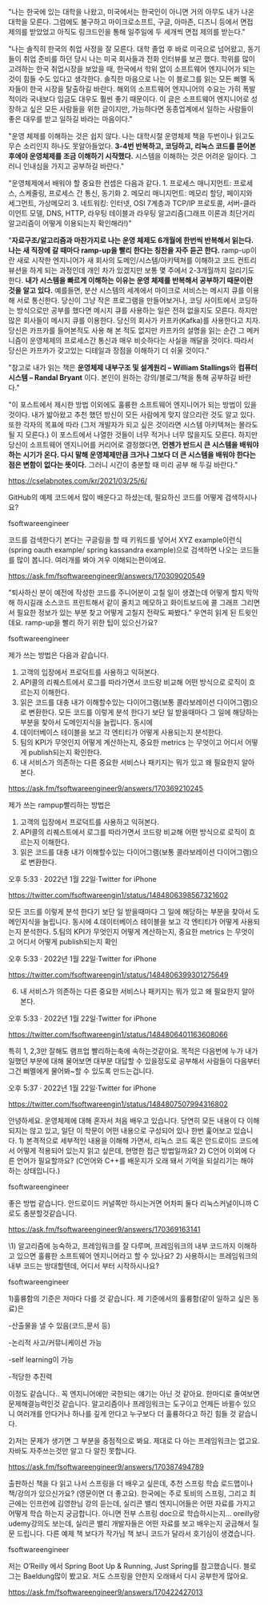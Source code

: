   "나는 한국에 있는 대학을 나왔고, 미국에서는 한국인이 아니면 거의 아무도 내가 나온 대학을 모른다. 그럼에도 불구하고 마이크로소프트, 구글, 아마존, 디즈니 등에서 면접 제의를 받았었고 아직도 링크드인을 통해 일주일에 두 세개씩 면접 제의를 받는다."

"나는 솔직히 한국의 취업 사정을 잘 모른다. 대학 졸업 후 바로 미국으로 넘어왔고, 동기들이 취업 준비를 하던 당시 나는 미국 회사들과 전화 인터뷰를 보곤 했다. 학위를 많이 고려하는 한국 취업시장을 보았을 때, 한국에서 학위 없이 소프트웨어 엔지니어가 되는 것이 힘들 수도 있다고 생각한다. 솔직한 마음으로 나는 이 블로그를 읽는 모든 삐멜 독자들이 한국 시장을 탈출하길 바란다. 해외의 소프트웨어 엔지니어의 수요는 가히 폭발적이라 국내보다 임금도 대우도 훨씬 좋기 때문이다. 이 글은 소프트웨어 엔지니어로 성장하고 싶은 모든 사람들을 위한 글이지만, 가능하다면 동종업계에서 일하는 사람들이 좋은 대우를 받고 일하길 바라는 마음이다."

"운영 체제를 이해하는 것은 쉽지 않다. 나는 대학시절 운영체제 책을 두번이나 읽고도 무슨 소리인지 하나도 못알아들었다. **3-4번 반복하고, 코딩하고, 리눅스 코드를 뜯어본 후에야 운영체제를 조금 이해하기 시작했다.** 시스템을 이해하는 것은 어려운 일이다. 그러니 인내심을 가지고 공부하길 바란다."

"운영체제에서 배워야 할 중요한 컨셉은 다음과 같다. 1. 프로세스 매니지먼트: 프로세스, 스케줄링, 프로세스 간 통신, 동기화 2. 메모리 매니지먼트: 메모리 할당, 페이지와 세그먼트, 가상메모리 3. 네트워킹: 인터넷, OSI 7계층과 TCP/IP 프로토콜, 서버-클라이언트 모델, DNS, HTTP, 라우팅 테이블과 라우팅 알고리즘(그래프 이론과 최단거리 알고리즘이 어떻게 이용되는지 확인해라!)"

"**자료구조/알고리즘과 마찬가지로 나는 운영 체제도 6개월에 한번씩 반복해서 읽는다. 나는 새 직장에 갈 때마다 ramp-up을 빨리 한다는 칭찬을 자주 듣곤 한다.** ramp-up이란 새로 시작한 엔지니어가 새 회사의 도메인/시스템/아키텍쳐를 이해하고 코드 컨트리뷰션을 하게 되는 과정인데 개인 차가 있겠지만 보통 몇 주에서 2-3개월까지 걸리기도 한다. **내가 시스템을 빠르게 이해하는 이유는 운영 체제를 반복해서 공부하기 때문이란 것을 알고 있다.** 예를들면, 분산 시스템의 세계에서 마이크로 서비스는 메시지 큐를 이용해 서로 통신한다. 당신이 그냥 작은 프로그램을 만들어보거나, 코딩 사이트에서 코딩하는 방식으로만 공부를 했다면 메시지 큐를 사용하는 일은 전혀 없을지도 모른다. 하지만 많은 회사들이 메시지 큐를 이용한다. 당신의 회사가 카프카(Kafka)를 사용한다고 치자. 당신은 카프카를 들어본적도 사용 해 본 적도 없지만 카프카의 설명을 읽는 순간 그 메커니즘이 운영체제의 프로세스간 통신과 매우 비슷하다는 사실을 깨달을 것이다. 따라서 당신은 카프카가 갖고있는 디테일과 장점을 이해하기 더 쉬울 것이다."

"참고로 내가 읽는 책은 **운영체제 내부구조 및 설계원리 – William Stallings**와  **컴퓨터 시스템 – Randal Bryant**  이다. 본인이 원하는 강의/블로그/책을 통해 공부하길 바란다."

"이 포스트에서 제시한 방법 이외에도 훌륭한 소프트웨어 엔지니어가 되는 방법이 있을 것이다. 내가 밟아왔고 추천 했던 방신이 모든 사람에게 맞지 않으리란 것도 알고 있다. 또한 각자의 목표에 따라 (그저 개발자가 되고 싶은 것이라면 시스템 아키텍쳐는 몰라도 될 지 모른다.) 이 포스트에서 나열한 것들이 너무 적거나 너무 많을지도 모른다. 하지만 당신이 소프트웨어 엔지니어를 커리어로 결정했다면, **언젠가 반드시 큰 시스템을 배워야 하는 시기가 온다. 다시 말해 운영체제만큼 크거나 그보다 더 큰 시스템을 배워야 한다는 점은 변함이 없다는 뜻이다.** 그러니 시간이 충분할 때 미리 공부 해 두길 바란다."

https://cselabnotes.com/kr/2021/03/25/6/


GitHub의 예제 코드에서 많이 배운다고 하셨는데, 필요하신 코드를 어떻게 검색하시나요?

fsoftwareengineer

코드를 검색한다기 본다는 구글링을 할 때 키워드를 넣어서 XYZ example이런식(spring oauth example/ spring kassandra example)으로 검색하면 나오는 코드들를 많이 봅니다. 여러개를 봐야 겨우 이해되는편이에요.

https://ask.fm/fsoftwareengineer9/answers/170309020549

"퇴사하신 분이 예전에 작성한 코드를 주니어분이 고칠 일이 생겼는데 어떻게 할지 막막해 하시길래 소스코드 프린트해서 같이 줄치고 메모하고 화이트보드에 콜 그래프 그리면서 필요한 정보가 있는 부분 찾고 어떻게 고칠지 전략도 짜봤다." 우연히 읽게 된 트윗인데요. ramp-up을 빨리 하기 위한 팁이 있으신가요?

fsoftwareengineer

제가 쓰는 방법은 다음과 같습니다.
1. 고객의 입장에서 프로덕트를 사용하고 익혀본다.
2. API콜의 리퀘스트에서 로그를 따라가면서 코드랑 비교해 어떤 방식으로 로직이 흐르는지 이해한다.
3. 읽은 코드를 대충 내가 이해할수있는 다이어그램(보통 콜라보레이션 다이어그램)으로 변환한다.
모든 코드를 이렇게 분석 한다기 보단 일 받을때마다 그 일에 해당하는 부분을 찾아서 도메인지식을 늘립니다. 동시에
4. 데이터베이스 테이블을 보고 각 엔티티가 어떻게 사용되는지 분석한다.
5. 팀의 KPI가 무엇인지 어떻게 계산하는지, 중요한 metrics 는 무엇이고 어디서 어떻게 publish되는지 확인한다.
6. 내 서비스가 의존하는 다른 중요한 서비스나 패키지는 뭐가 있고 왜 필요한지 알아본다.

https://ask.fm/fsoftwareengineer9/answers/170369210245

제가 쓰는 rampup빨리하는 방법은
1. 고객의 입장에서 프로덕트를 사용하고 익혀본다.
2. API콜의 리퀘스트에서 로그를 따라가면서 코드랑 비교해 어떤 방식으로 로직이 흐르는지 이해한다. 
3. 읽은 코드를 대충 내가 이해할수있는  다이어그램(보통 콜라보레이션 다이어그램)으로 변환한다.

오후 5:33 · 2022년 1월 22일·Twitter for iPhone

https://twitter.com/fsoftwareengin1/status/1484806398567321602

모든 코드를 이렇게 분석 한다기 보단 일 받을때마다 그 일에 해당하는 부분을 찾아서 도메인지식을 늘립니다. 동시에
4.데이터베이스 테이블을 보고 각 엔티티가 어떻게 사용되는지 분석한다.
5.팀의 KPI가 무엇인지 어떻게 계산하는지, 중요한 metrics 는 무엇이고 어디서 어떻게 publish되는지 확인

오후 5:33 · 2022년 1월 22일·Twitter for iPhone

https://twitter.com/fsoftwareengin1/status/1484806399301275649

6. 내 서비스가 의존하는 다른 중요한 서비스나 패키지는 뭐가 있고 왜 필요한지 알아본다.

오후 5:33 · 2022년 1월 22일·Twitter for iPhone

https://twitter.com/fsoftwareengin1/status/1484806401163608066

특히 1, 2,3만 잘해도 램프업 빨리하는축에 속하는것같아요. 목적은 다음번에 누가 내가 일했던 부분에 대해 물어보면 대부분 대답할 수 있을정도로 공부해서 사람들이 다음부터 그건 삐멜에게 물어봐~할 수 있도록 만드는겁니다.

오후 5:37 · 2022년 1월 22일·Twitter for iPhone

https://twitter.com/fsoftwareengin1/status/1484807507994316802

안녕하세요. 운영체제에 대해 혼자서 처음 배우고 있습니다. 당연히 모든 내용이 다 이해되지는 않고 있고, 일단 이 학문이 어떤 내용으로 구성되어 있나 한번 훑어보고 있습니다. 1) 본격적으로 세부적인 내용을 이해해 가면서, 리눅스 코드 혹은 안드로이드 코드에서 어떻게 적용되어 있는지 읽고 싶은데, 현명한 접근 방법일까요? 2) C언어 이외에 다른 언어가 필요할까요? (C언어와 C++를 배운지가 오래 돼서 기억을 되살리기는 해야 하는 상태입니다.)

fsoftwareengineer

좋은 방법 같습니다. 안드로이드 커널쪽만 하시는거면 어차피 둘다 리눅스커널이니까 C로도 충분할것같습니다.

https://ask.fm/fsoftwareengineer9/answers/170369163141

\1) 알고리즘에 능숙하고, 프레임워크를 잘 다루며, 프레임워크의 내부 코드까지 이해하고 있으면 훌륭한 소프트웨어 엔지니어라고 할 수 있나요? 2) 사용하시는 프레임워크의 내부 코드는 방대할텐데, 어디서 부터 시작하시나요?

fsoftwareengineer

1)훌륭함의 기준은 저마다 다를 것 같습니다. 제 기준에서의 훌륭함(같이 일하고 싶은 동료)은

-산출물을 낼 수 있음(코드,문서 등)

-논리적 사고/커뮤니케이션 가능

-self learning이 가능

-적당한 추진력

이정도 같습니다.. 꼭 엔지니어에만 국한되는 얘기는 아닌 것 같아요. 한마디로 줄여보면 문제해결능력인것 같습니다. 알고리즘이나 프레임워크는 도구이고 언제든 바뀔수 있으니 여러개를 안다거나 하나를 깊게 안다고 누구보다 더 훌륭하다고 하긴 힘들 것 같습니다.

2)저는 문제가 생기면 그 부분을 중점적으로 봐요. 제대로 다 아는 프레임워크는 없고요. 자바도 자주쓰는것만 알고 다 알진 못합니다.

https://ask.fm/fsoftwareengineer9/answers/170387494789

출판하신 책을 다 읽고 나서 스프링을 더 배우고 싶은데, 추천 스프링 학습 로드맵이나 책/강의가 있으신가요? (영문이면 더 좋고요). 한국에는 주로 토비의 스프링, 그리고 최근에는 인프런에 김영한님 강의 듣는데, 실리콘 밸리 엔지니어들은 어떤 자료를 가지고 어떻게 학습 하는지 궁금합니다. 아니면 전부 스프링 doc으로 학습하시는지… oreilly랑 udemy강의도 보는데, 실리콘 밸리 개발자들은 어떤 자료를 보고 배우는지 궁금해서 질문 드립니다. 다른 예제 책 보다가 작가님 책 보니 코드가 달라서 호기심이 생겼습니다.
	
fsoftwareengineer

저는 O’Reilly 에서 Spring Boot Up & Running, Just Spring를 참고했습니다. 블로그는 Baeldung많이 봤고요. 저도 스프링을 안한지 오래돼서 다시 공부한게 많아요.

https://ask.fm/fsoftwareengineer9/answers/170422427013

